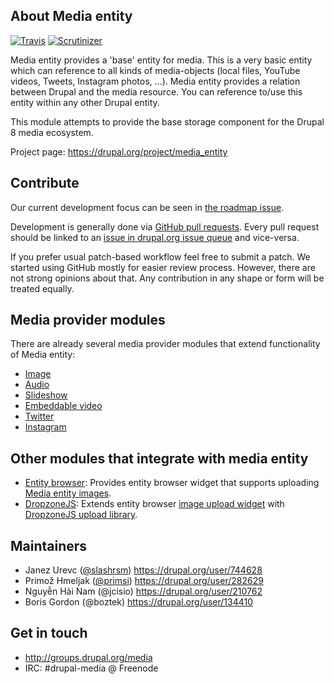 ## About Media entity

[![Travis](https://img.shields.io/travis/drupal-media/media_entity.svg)]() [![Scrutinizer](https://img.shields.io/scrutinizer/g/drupal-media/media_entity.svg)]()

Media entity provides a 'base' entity for media. This is a very basic entity
which can reference to all kinds of media-objects (local files, YouTube
videos, Tweets, Instagram photos, ...). Media entity provides a relation between
Drupal and the media resource. You can reference to/use this entity within any
other Drupal entity.

This module attempts to provide the base storage component for the Drupal 8
media ecosystem.

Project page: https://drupal.org/project/media_entity

## Contribute

Our current development focus can be seen in [the roadmap issue](https://www.drupal.org/node/2577453).

Development is generally done via [GitHub pull requests](https://github.com/drupal-media/media_entity/pulls).
Every pull request should be linked to an [issue in drupal.org issue queue](http://drupal.org/project/issues/media_entity)
and vice-versa. 

If you prefer usual patch-based workflow feel free to submit a patch. We started
using GitHub mostly for easier review process. However, there are not strong opinions
about that. Any contribution in any shape or form will be treated equally.

## Media provider modules

There are already several media provider modules that extend functionality of
Media entity:

- [Image](https://drupal.org/project/media_entity_image)
- [Audio](https://drupal.org/project/media_entity_audio)
- [Slideshow](https://drupal.org/project/media_entity_slideshow)
- [Embeddable video](https://drupal.org/project/media_entity_embeddable_video)
- [Twitter](https://drupal.org/project/media_entity_twitter)
- [Instagram](https://drupal.org/project/media_entity_instagram)

## Other modules that integrate with media entity

- [Entity browser](https://drupal.org/project/entity_browser): Provides entity browser
  widget that supports uploading [Media entity images](https://drupal.org/project/media_entity_image).
- [DropzoneJS](https://drupal.org/project/dropzonejs): Extends entity browser [image
  upload widget](https://drupal.org/project/media_entity_image) with [DropzoneJS
  upload library](http://www.dropzonejs.com).

## Maintainers
- Janez Urevc ([@slashrsm](https://github.com/slashrsm)) https://drupal.org/user/744628
- Primož Hmeljak ([@primsi](https://github.com/primsi)) https://drupal.org/user/282629
- Nguyễn Hải Nam (@jcisio) https://drupal.org/user/210762
- Boris Gordon (@boztek) https://drupal.org/user/134410

## Get in touch
- http://groups.drupal.org/media
- IRC: #drupal-media @ Freenode
